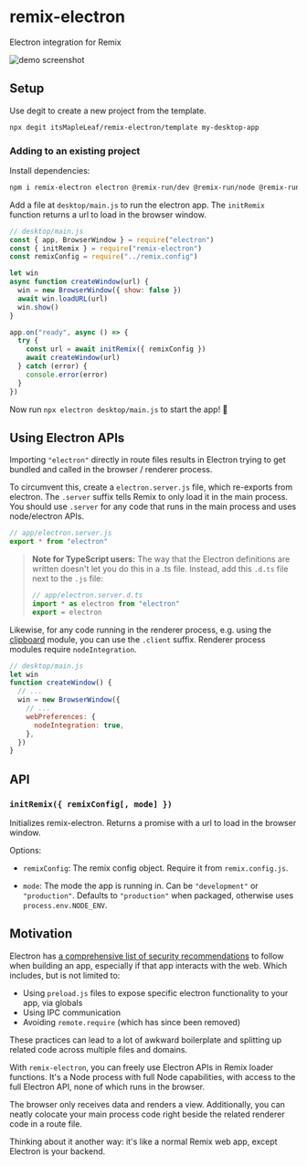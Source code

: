 # remix-electron

Electron integration for Remix

![demo screenshot](./screenshot.png)

## Setup

Use degit to create a new project from the template.

```sh
npx degit itsMapleLeaf/remix-electron/template my-desktop-app
```

### Adding to an existing project

Install dependencies:

```bash
npm i remix-electron electron @remix-run/dev @remix-run/node @remix-run/server-runtime react react-dom
```

Add a file at `desktop/main.js` to run the electron app. The `initRemix` function returns a url to load in the browser window.

```js
// desktop/main.js
const { app, BrowserWindow } = require("electron")
const { initRemix } = require("remix-electron")
const remixConfig = require("../remix.config")

let win
async function createWindow(url) {
  win = new BrowserWindow({ show: false })
  await win.loadURL(url)
  win.show()
}

app.on("ready", async () => {
  try {
    const url = await initRemix({ remixConfig })
    await createWindow(url)
  } catch (error) {
    console.error(error)
  }
})
```

Now run `npx electron desktop/main.js` to start the app! 🚀

## Using Electron APIs

Importing `"electron"` directly in route files results in Electron trying to get bundled and called in the browser / renderer process.

To circumvent this, create a `electron.server.js` file, which re-exports from electron. The `.server` suffix tells Remix to only load it in the main process. You should use `.server` for any code that runs in the main process and uses node/electron APIs.

```js
// app/electron.server.js
export * from "electron"
```

> **Note for TypeScript users:** The way that the Electron definitions are written doesn't let you do this in a .ts file. Instead, add this `.d.ts` file next to the `.js` file:
>
> ```ts
> // app/electron.server.d.ts
> import * as electron from "electron"
> export = electron
> ```

Likewise, for any code running in the renderer process, e.g. using the [clipboard](https://www.electronjs.org/docs/latest/api/clipboard) module, you can use the `.client` suffix. Renderer process modules require `nodeIntegration`.

```js
// desktop/main.js
let win
function createWindow() {
  // ...
  win = new BrowserWindow({
    // ...
    webPreferences: {
      nodeIntegration: true,
    },
  })
}
```

## API

### `initRemix({ remixConfig[, mode] })`

Initializes remix-electron. Returns a promise with a url to load in the browser window.

Options:

- `remixConfig`: The remix config object. Require it from `remix.config.js`.

- `mode`: The mode the app is running in. Can be `"development"` or `"production"`. Defaults to `"production"` when packaged, otherwise uses `process.env.NODE_ENV`.

## Motivation

Electron has [a comprehensive list of security recommendations](https://www.electronjs.org/docs/latest/tutorial/security) to follow when building an app, especially if that app interacts with the web. Which includes, but is not limited to:

- Using `preload.js` files to expose specific electron functionality to your app, via globals
- Using IPC communication
- Avoiding `remote.require` (which has since been removed)

These practices can lead to a lot of awkward boilerplate and splitting up related code across multiple files and domains.

With `remix-electron`, you can freely use Electron APIs in Remix loader functions. It's a Node process with full Node capabilities, with access to the full Electron API, none of which runs in the browser.

The browser only receives data and renders a view. Additionally, you can neatly colocate your main process code right beside the related renderer code in a route file.

Thinking about it another way: it's like a normal Remix web app, except Electron is your backend.
